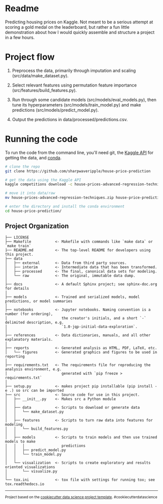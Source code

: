 Readme
==============================

Predicting housing prices on Kaggle. Not meant to be a serious attempt at scoring a gold medal on the leaderboard, but rather a fun little demonstration about how I would quickly assemble and structure a project in a few hours.

# Project flow

1) Preprocess the data, primarily through imputation and scaling (src/data/make_dataset.py).

2) Select relevant features using permutation feature importance (src/features/build_features.py).

3) Run through some candidate models (src/models/eval\_models.py), then tune its hyperparameters (src/models/train\_model.py) and make predictions (src/models/predict\_model.py).

4) Output the predictions in data/processed/predictions.csv.


# Running the code

To run the code from the command line, you'll need git, the [Kaggle API](https://www.kaggle.com/docs/api) for getting the data, and [conda](https://conda.io).

```bash
# clone the repo
git clone https://github.com/sharpwaveripple/house-price-prediction

# get the data using the Kaggle API
kaggle competitions download -c house-prices-advanced-regression-techniques

# move it into data/raw
mv house-prices-advanced-regression-techniques.zip house-price-prediction/data/raw/

# enter the directory and install the conda environment
cd house-price-prediction/
```


Project Organization
------------

    ├── LICENSE
    ├── Makefile           <- Makefile with commands like `make data` or `make train`
    ├── README.md          <- The top-level README for developers using this project.
    ├── data
    │   ├── external       <- Data from third party sources.
    │   ├── interim        <- Intermediate data that has been transformed.
    │   ├── processed      <- The final, canonical data sets for modeling.
    │   └── raw            <- The original, immutable data dump.
    │
    ├── docs               <- A default Sphinx project; see sphinx-doc.org for details
    │
    ├── models             <- Trained and serialized models, model predictions, or model summaries
    │
    ├── notebooks          <- Jupyter notebooks. Naming convention is a number (for ordering),
    │                         the creator's initials, and a short `-` delimited description, e.g.
    │                         `1.0-jqp-initial-data-exploration`.
    │
    ├── references         <- Data dictionaries, manuals, and all other explanatory materials.
    │
    ├── reports            <- Generated analysis as HTML, PDF, LaTeX, etc.
    │   └── figures        <- Generated graphics and figures to be used in reporting
    │
    ├── requirements.txt   <- The requirements file for reproducing the analysis environment, e.g.
    │                         generated with `pip freeze > requirements.txt`
    │
    ├── setup.py           <- makes project pip installable (pip install -e .) so src can be imported
    ├── src                <- Source code for use in this project.
    │   ├── __init__.py    <- Makes src a Python module
    │   │
    │   ├── data           <- Scripts to download or generate data
    │   │   └── make_dataset.py
    │   │
    │   ├── features       <- Scripts to turn raw data into features for modeling
    │   │   └── build_features.py
    │   │
    │   ├── models         <- Scripts to train models and then use trained models to make
    │   │   │                 predictions
    │   │   ├── predict_model.py
    │   │   └── train_model.py
    │   │
    │   └── visualization  <- Scripts to create exploratory and results oriented visualizations
    │       └── visualize.py
    │
    └── tox.ini            <- tox file with settings for running tox; see tox.readthedocs.io


--------

<p><small>Project based on the <a target="_blank" href="https://drivendata.github.io/cookiecutter-data-science/">cookiecutter data science project template</a>. #cookiecutterdatascience</small></p>
